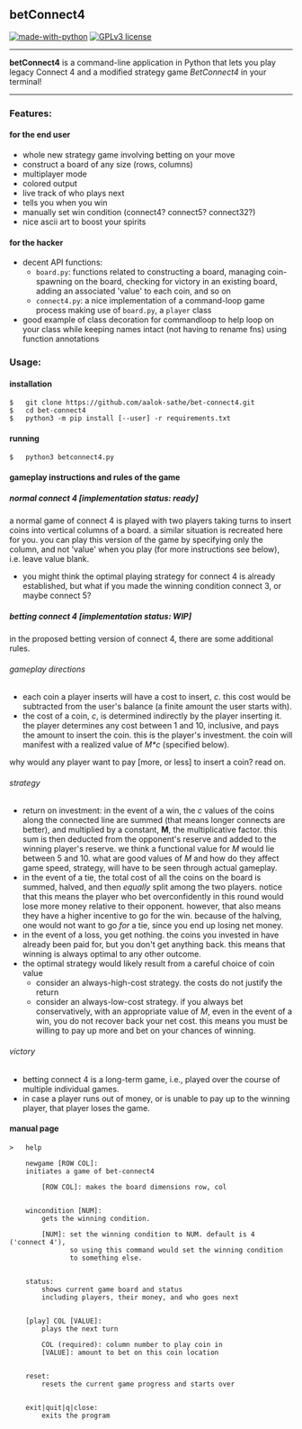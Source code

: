 ## betConnect4
[![made-with-python](https://img.shields.io/badge/Made%20with-Python-1f425f.svg)](https://www.python.org/)
[![GPLv3 license](https://img.shields.io/badge/License-GPLv3-blue.svg)](http://perso.crans.org/besson/LICENSE.html)
<!-- [![forthebadge made-with-python](http://ForTheBadge.com/images/badges/made-with-python.svg)](https://www.python.org/) -->

---

**betConnect4** is a command-line application in Python that lets you
play legacy Connect 4 and a modified strategy game *BetConnect4*
in your terminal!

---

### Features:
#### for the end user
- whole new strategy game involving betting on your move
- construct a board of any size (rows, columns)
- multiplayer mode
- colored output
- live track of who plays next
- tells you when you win
- manually set win condition (connect4? connect5? connect32?)
- nice ascii art to boost your spirits

#### for the hacker
- decent API functions:
    - `board.py`: functions related to constructing a board, managing
    coin-spawning on the board, checking for victory in an existing
    board, adding an associated 'value' to each coin, and so on
    - `connect4.py`: a nice implementation of a command-loop game
    process making use of `board.py`, a `player` class
- good example of class decoration for commandloop to help loop on
  your class while keeping names intact (not having to rename fns)
  using function annotations

### Usage:

#### installation
    $   git clone https://github.com/aalok-sathe/bet-connect4.git
    $   cd bet-connect4
    $   python3 -m pip install [--user] -r requirements.txt

#### running
    $   python3 betconnect4.py

#### gameplay instructions and rules of the game
##### normal connect 4 [implementation status: ready]
a normal game of connect 4 is played with two players taking turns to
insert coins into vertical columns of a board. a similar situation
is recreated here for you. you can play this version of the game
by specifying only the column, and not 'value' when you play (for
more instructions see below), i.e. leave value blank.
- you might think the optimal playing strategy for connect 4 is
  already established, but what if you made the winning condition
  connect 3, or maybe connect 5?

##### betting connect 4 [implementation status: WIP]
in the proposed betting version of connect 4, there are some
additional rules.

###### gameplay directions
- each coin a player inserts will have a cost to insert, _c_.
  this cost would be subtracted from the user's balance (a finite
  amount the user starts with).
- the cost of a coin, _c_, is determined indirectly
  by the player inserting it.
  the player determines any cost between 1 and 10, inclusive,
  and pays the amount to insert the coin. this is the player's
  investment.
  the coin will manifest with a realized value of _M*c_ (specified
  below).

why would any player want to pay [more, or less] to insert a coin? read on.

###### strategy

- return on investment: in the event of a win, the _c_ values of the
  coins along the connected line are summed (that means longer
  connects are better), and multiplied by a constant, **M**, the
  multiplicative factor. this sum is then deducted from the
  opponent's reserve and added to the winning player's reserve.
  we think a functional value for _M_ would lie between 5 and 10.
  what are good values of _M_ and how do they affect game speed,
  strategy, will have to be seen through actual gameplay.
- in the event of a tie, the total cost of all the coins on the
  board is summed, halved, and then _equally_ split among the two
  players. notice
  that this means the player who bet overconfidently in this round
  would lose more money relative to their opponent. however, that
  also means they have a higher incentive to go for the win.
  because of the halving, one would not want to go _for_ a tie,
  since you end up losing net money.
- in the event of a loss, you get nothing. the coins you invested in
  have already been paid for, but you don't get anything back.
  this means that winning is always optimal to any other outcome.
- the optimal strategy would likely result from a careful choice of coin value
    - consider an always-high-cost strategy. the costs do not justify
      the return
    - consider an always-low-cost strategy. if you always bet
      conservatively, with an appropriate value of _M_,
      even in the event of a win, you do not recover back your net cost.
      this means you must be willing to pay up more and bet on your
      chances of winning.

###### victory
- betting connect 4 is a long-term game, i.e., played over the course of
multiple individual games.
- in case a player runs out of money, or is unable to pay up to the winning
  player, that player loses the game.

#### manual page
    >   help

        newgame [ROW COL]:
        initiates a game of bet-connect4

            [ROW COL]: makes the board dimensions row, col


        wincondition [NUM]:
            gets the winning condition.

            [NUM]: set the winning condition to NUM. default is 4 ('connect 4'),
                   so using this command would set the winning condition
                   to something else.


        status:
            shows current game board and status
            including players, their money, and who goes next


        [play] COL [VALUE]:
            plays the next turn

            COL (required): column number to play coin in
            [VALUE]: amount to bet on this coin location


        reset:
            resets the current game progress and starts over


        exit|quit|q|close:
            exits the program
